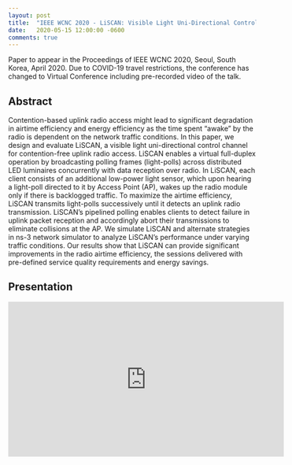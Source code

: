 ```yaml
---
layout: post
title:  "IEEE WCNC 2020 - LiSCAN: Visible Light Uni-Directional Control Channel for Uplink Radio Access"
date:   2020-05-15 12:00:00 -0600
comments: true
---
```


Paper to appear in the Proceedings of IEEE WCNC 2020, Seoul, South Korea, April 2020. 
Due to COVID-19 travel restrictions, the conference has changed to Virtual Conference including pre-recorded video of the talk.

## Abstract

Contention-based uplink radio access might lead to significant degradation in airtime efficiency and 
energy efficiency as the time spent “awake” by the radio is dependent on the network traffic conditions. 
In this paper, we design and evaluate LiSCAN, a visible light uni-directional control channel for contention-free 
uplink radio access. LiSCAN enables a virtual full-duplex operation by broadcasting polling frames (light-polls) 
across distributed LED luminaires concurrently with data reception over radio. In LiSCAN, each client consists of 
an additional low-power light sensor, which upon hearing a light-poll directed to it by Access Point (AP), wakes 
up the radio module only if there is backlogged traffic. To maximize the airtime efficiency, LiSCAN transmits 
light-polls successively until it detects an uplink radio transmission. LiSCAN’s pipelined polling enables clients 
to detect failure in uplink packet reception and accordingly abort their transmissions to eliminate collisions at the AP.
We simulate LiSCAN and alternate strategies in ns-3 network simulator to analyze LiSCAN’s performance under varying 
traffic conditions. Our results show that LiSCAN can provide significant improvements in the radio airtime efficiency, 
the sessions delivered with pre-defined service quality requirements and energy savings.

## Presentation 

<p align = "center">
<iframe width="560" height="315" src="https://www.youtube.com/embed/ONhpx_Rbkxo" frameborder="0" allow="accelerometer; autoplay; encrypted-media; gyroscope; picture-in-picture" allowfullscreen></iframe>
</p>


